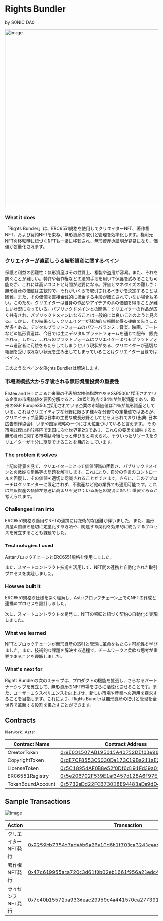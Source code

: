 # Rights Bundler
by SONIC DAO

<img width="585" alt="image" src="https://github.com/SONIC-DAO/rightsbundler-contract/assets/29562675/6ed2e928-6877-4b7a-adc3-a274e0d56aee">

### What it does
「Rights Bundler」は、ERC6551規格を使用してクリエイターNFT、著作権NFT、および契約NFTを束ね、無形資産の取引と管理を効率化します。権利元NFTの移転時に紐づくNFTも一緒に移転され、無形資産の証明が容易になり、価値が定量化されます。


### クリエイターが直面しうる無形資産に関するペイン


保護と利益の困難性：無形資産はその性質上、複製や盗用が容易。また、それを防ぐことが難しい。特許や著作権などの法的手段を用いて保護を試みることも可能だが、これには高いコストと時間が必要になる。評価とマネタイズの難しさ：無形資産の価値は主観的で、それがいくらで取引されるべきかを決定することは困難。また、その価値を直接金銭的に換金する手段が確立されていない場合も多い。このため、クリエイターは自身の作品やアイデアの真の価値を得ることが難しい状況になっている。パブリックドメインとの関係：クリエイターの作品が広く共有され、パブリックドメインになることは一般的には良いことのように見える。しかし、その結果としてクリエイターが経済的な報酬を得る機会を失うことが多くある。デジタルプラットフォームのパワーバランス：音楽、映画、アートなどの無形資産は、今日では主にデジタルプラットフォームを通じて配布・販売される。しかし、これらのプラットフォームはクリエイターよりもプラットフォーム運営者に利益をもたらしてしまうという現状がある、クリエイターが適切な報酬を受け取れない状況を生み出してしまっていることはクリエイター目線ではペイン。

このようなペインをRights Bundlerは解決します。



### 市場規模拡大から示唆される無形資産投資の重要性

Elsten and Hill によると米国の代表的な株価指数であるS&P500に採用されている企業の市場価値を要因分解すると、2015年時点で84％が無形資産であり、欧州のS&P Europe350に採用されている企業の市場価値は71％が無形資産としている。これはクリエイティブな分野に限らず様々な分野での定量値ではあるが、クリエイティブ産業は日本の主要な成長分野としてとらえられており(出典: 日本広告制作協会)、いまや国家戦略の一つにさえ位置づけていると言えます。 その市場規模は約12兆円で米国に次ぐ世界第2位であり、これらの要因を加味すると無形資産に関する市場は今後もっと伸びると考えられ、そういったリソースをクリエイターが十分に享受できることを目的としています。


### The problem it solves
上記の背景を見て、クリエイターにとって価値評価の困難さ、パブリックドメインとの微妙な関係等の問題を解消します。これにより、自分の作品のコントロールを回復し、その価値を適切に認識されることができます。さらに、このアプローチはクリエイターに限定されず、不動産など他の業界でも適用可能です。これは無形資産の価値が急速に高まりを見せている現在の潮流において重要であると考えられます。



### Challenges I ran into
ERC6551規格の適用やNFTの連携には技術的な困難が伴いました。また、無形資産の価値を適切に定量化する方法や、関連する契約を効果的に統合するプロセスを確立することも課題でした。



### Technologies I used
AstarブロックチェーンとERC6551規格を使用しました。

また、スマートコントラクト技術を活用して、NFT間の連携と自動化された取引プロセスを実現しました。


### How we built it
ERC6551規格の仕様を深く理解し、Astarブロックチェーン上でのNFTの作成と連携のプロセスを設計しました。

次に、スマートコントラクトを開発し、NFTの移転と紐づく契約の自動化を実現しました。



### What we learned
NFTとブロックチェーンが無形資産の取引と管理に革命をもたらす可能性を学びました。また、技術的な課題を解決する過程で、チームワークと柔軟な思考が重要であることを理解しました。



### What's next for
Rights Bundlerの次のステップは、プロダクトの機能を拡張し、さらなるパートナーシップを確立して、無形資産のNFT市場をさらに活性化させることです。また、ユーザーエクスペリエンスを向上させ、新しい市場や産業への適用を探求することを目指します。これにより、Rights Bundlerは無形資産の取引と管理を全世界で革新する役割を果たすことができます。


## Contracts
Network: Astar

|  Contract Name  |  Contract Address  |
| ---- | ---- |
| CreatorToken | [0xaE831507AB195315A43752DEf3Be98dFa15A8e01](https://blockscout.com/astar/address/0xaE831507AB195315A43752DEf3Be98dFa15A8e01#code) |
| CopyrightToken  | [0xdE7CF8553C6030De173C19Ba211aE2569bed6479](https://blockscout.com/astar/address/0xdE7CF8553C6030De173C19Ba211aE2569bed6479#code) |
| LicenseToken | [0x5C18954AF0B8e52f0Df6d191Fd39a01741B6D46a](https://blockscout.com/astar/address/0x5C18954AF0B8e52f0Df6d191Fd39a01741B6D46a#code) |
| ERC6551Registry | [0x5e206702F539E1af3457d128A6F97E3ba35aEf1E](https://blockscout.com/astar/address/0x5e206702F539E1af3457d128A6F97E3ba35aEf1E#code) |
| TokenBoundAccount | [0x5732aDd22FCB730D8E94483aDa9dD4Bd6797213b](https://blockscout.com/astar/address/0x5732aDd22FCB730D8E94483aDa9dD4Bd6797213b#code) |

## Sample Transactions

![image](https://github.com/SONIC-DAO/rightsbundler-contract/assets/29562675/b72c7951-f18f-4a7a-a0de-64bff91b3d6b)

|  Action  |  Transaction  |
| ---- | ---- |
| クリエイターNFT発行 | [0x9259bb7354d7adebb6a26e10d6b1f703ca3243ceacb1c72aadc97ca1ba35279e](https://blockscout.com/astar/tx/0x9259bb7354d7adebb6a26e10d6b1f703ca3243ceacb1c72aadc97ca1ba35279e) |
| 著作権NFT発行 | [0x47c619955aca720c3d61f0b02eb1661f956a21edc4bbdef6d1e0fb8dacca72ff](https://blockscout.com/astar/tx/0x47c619955aca720c3d61f0b02eb1661f956a21edc4bbdef6d1e0fb8dacca72ff) |
| ライセンスNFT発行 | [0x7c40b15572ba933deac29959c4a441570ca277391ed8052dec299e36411ebbab](https://blockscout.com/astar/tx/0x7c40b15572ba933deac29959c4a441570ca277391ed8052dec299e36411ebbab) |
